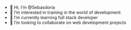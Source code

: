 - 👋 Hi, I’m @Sebasdoria
- 👀 I’m interested in training in the world of development
- 🌱 I’m currently learning full stack developer
- 💞️ I’m looking to collaborate on web development projects


<!---
Sebasdoria/Sebasdoria is a ✨ special ✨ repository because its `README.md` (this file) appears on your GitHub profile.
You can click the Preview link to take a look at your changes.
--->
